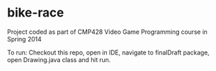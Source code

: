 # bike-race
Project coded as part of CMP428 Video Game Programming course in Spring 2014

To run: Checkout this repo, open in IDE, navigate to finalDraft package, open Drawing.java class and hit run.
